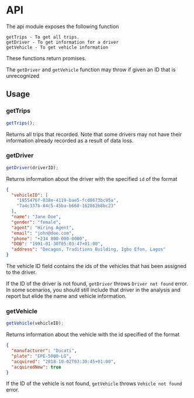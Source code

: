 # API

The api module exposes the following function

```
getTrips - To get all trips.
getDriver - To get information for a driver
getVehicle - To get vehicle information
```

These functions return promises.

The `getDriver` and `getVehicle` function may throw if given an ID that is unrecognized

## Usage

### getTrips

```js
getTrips();
```

Returns all trips that recorded.
Note that some drivers may not have their information already recorded as a result of data loss.

### getDriver

```js
getDriver(driverID);
```

Returns information about the driver with the specified `id` of the format

```json
{
  "vehicleID": [
    "1955476f-038e-4119-bae5-fcd8673bc95a",
    "7a4c337b-84c5-45ba-b660-162862b8bc23"
  ],
  "name": "Jane Doe",
  "gender": "female",
  "agent": "Hiring Agent",
  "email": "john@doe.com",
  "phone": "+234 800-000-0000",
  "DOB": "1991-01-30T05:03:47+01:00",
  "address": "Decagon, Traditions Building, Igbo Efon, Lagos"
}
```

The vehicle ID field contains the ids of the vehicles that has been assigned to the driver.

If the ID of the driver is not found, `getDriver` throws `Driver not found` error.
In some scenarios, you should still include that driver in the analysis and report but elide the name and vehicle information.

### getVehicle

```js
getVehicle(vehicleID);
```

Returns information about the vehicle with the id specified of the format

```json
{
  "manufacturer": "Ducati",
  "plate": "EPE-5000-LG",
  "acquired": "2018-10-02T03:30:45+01:00",
  "acquiredNew": true
}
```

If the ID of the vehicle is not found, `getVehicle` throws `Vehicle not found` error.
